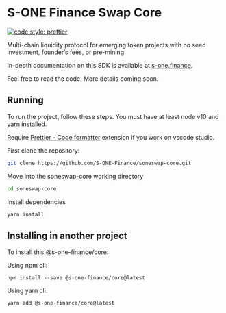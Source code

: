 # S-ONE Finance Swap Core

[![code style: prettier](https://img.shields.io/badge/code_style-prettier-ff69b4.svg?style=flat-square)](https://github.com/prettier/prettier)

Multi-chain liquidity protocol for emerging token projects with no seed investment, founder’s fees, or pre-mining

In-depth documentation on this SDK is available at [s-one.finance](http://docs.s-one.finance/).

Feel free to read the code. More details coming soon.

## Running

To run the project, follow these steps. You must have at least node v10 and [yarn](https://yarnpkg.com/) installed.

Require [Prettier - Code formatter](https://marketplace.visualstudio.com/items?itemName=esbenp.prettier-vscode) extension if you work on vscode studio.

First clone the repository:

```sh
git clone https://github.com/S-ONE-Finance/soneswap-core.git
```

Move into the soneswap-core working directory

```sh
cd soneswap-core
```

Install dependencies

```sh
yarn install
```

## Installing in another project

To install this @s-one-finance/core:

Using npm cli:

```
npm install --save @s-one-finance/core@latest
```

Using yarn cli:

```
yarn add @s-one-finance/core@latest
```
